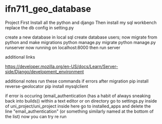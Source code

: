 # ifn711_geo_database
Project
First Install all the python and django
Then install my sql workbench
replace the db config in setting.py

create a new database in local sql
create database users;
now migrate from python and make migrations
    python manage.py migrate
    python manage.py runserver
    now running on localhost:8000
then run server

additional links

https://developer.mozilla.org/en-US/docs/Learn/Server-side/Django/development_environment

additional notes
run these commands if errors after migration
pip install reverse-geolocator
pip install mysqlclient

if error is occuring (email_authentication (has a habit of always sneaking back into builds))
within a text editor or on directory
go to settings.py inside of uni_project/uni_project
inside here go to installed_apps
and delete the line "email_authentication" (or something similarly named at the bottom of the list)
now you can try re run
